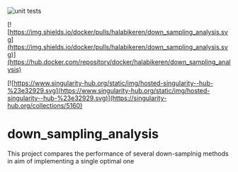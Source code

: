 ![unit tests](https://github.com/halabikeren/down_sampling_analysis/workflows/unit%20tests/badge.svg)

[![https://img.shields.io/docker/pulls/halabikeren/down_sampling_analysis.svg](https://img.shields.io/docker/pulls/halabikeren/down_sampling_analysis.svg)](https://hub.docker.com/repository/docker/halabikeren/down_sampling_analysis)
 
[![https://www.singularity-hub.org/static/img/hosted-singularity--hub-%23e32929.svg](https://www.singularity-hub.org/static/img/hosted-singularity--hub-%23e32929.svg)](https://singularity-hub.org/collections/5160)

# down_sampling_analysis
This project compares the performance of several down-samplnig methods in aim of implementing a single optimal one
